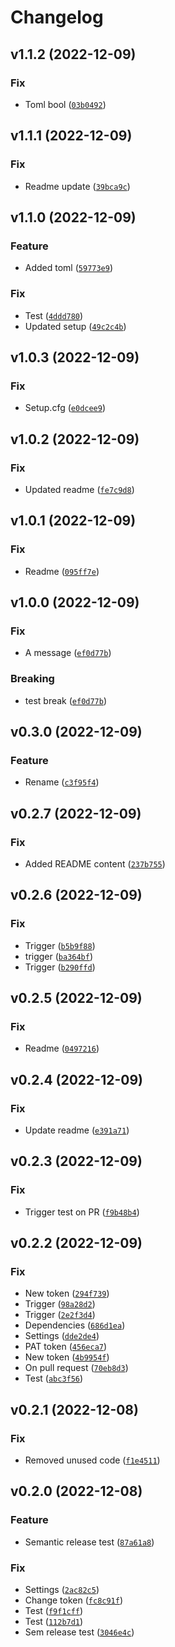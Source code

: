# Changelog

<!--next-version-placeholder-->

## v1.1.2 (2022-12-09)
### Fix
* Toml bool ([`03b0492`](https://github.com/jonathanvanleeuwen/lib_template/commit/03b0492878fbecc74a0cf3cb036f15f74efa0694))

## v1.1.1 (2022-12-09)
### Fix
* Readme update ([`39bca9c`](https://github.com/jonathanvanleeuwen/lib_template/commit/39bca9c33f017c08d30abcf6fb1a29e37dc6708f))

## v1.1.0 (2022-12-09)
### Feature
* Added toml ([`59773e9`](https://github.com/jonathanvanleeuwen/lib_template/commit/59773e946f45423ad3f38c0fb35616a5afa7d49a))

### Fix
* Test ([`4ddd780`](https://github.com/jonathanvanleeuwen/lib_template/commit/4ddd780a336b3a7395ec395cee94468c3067bea9))
* Updated setup ([`49c2c4b`](https://github.com/jonathanvanleeuwen/lib_template/commit/49c2c4b65bd994fcdc41501cfeb89175ada46df2))

## v1.0.3 (2022-12-09)
### Fix
* Setup.cfg ([`e0dcee9`](https://github.com/jonathanvanleeuwen/lib_template/commit/e0dcee9bab8e5507d473d315ea16a24fd23ea2bd))

## v1.0.2 (2022-12-09)
### Fix
* Updated readme ([`fe7c9d8`](https://github.com/jonathanvanleeuwen/lib_template/commit/fe7c9d8bbb0a8a08f73055e73aa174d0915b85aa))

## v1.0.1 (2022-12-09)
### Fix
* Readme ([`095ff7e`](https://github.com/jonathanvanleeuwen/actions_test/commit/095ff7e1ae9ee3a914a2d1e611f77ded95b40440))

## v1.0.0 (2022-12-09)
### Fix
* A message ([`ef0d77b`](https://github.com/jonathanvanleeuwen/actions_test/commit/ef0d77b0cba7e68835b3e7b3143a344fe3303df8))

### Breaking
* test break  ([`ef0d77b`](https://github.com/jonathanvanleeuwen/actions_test/commit/ef0d77b0cba7e68835b3e7b3143a344fe3303df8))

## v0.3.0 (2022-12-09)
### Feature
* Rename ([`c3f95f4`](https://github.com/jonathanvanleeuwen/actions_test/commit/c3f95f497299ba0afffd058f26c07309a71d6978))

## v0.2.7 (2022-12-09)
### Fix
* Added README content ([`237b755`](https://github.com/jonathanvanleeuwen/actions_test/commit/237b75506c2a410c4d191bf16a702b878ea41157))

## v0.2.6 (2022-12-09)
### Fix
* Trigger ([`b5b9f88`](https://github.com/jonathanvanleeuwen/actions_test/commit/b5b9f88cfff71555244bbccd6ec7617d7d5544bf))
*  trigger ([`ba364bf`](https://github.com/jonathanvanleeuwen/actions_test/commit/ba364bfd775627229c13514654a150bf67990f6e))
* Trigger ([`b290ffd`](https://github.com/jonathanvanleeuwen/actions_test/commit/b290ffd061939052e62113ad8e62415cfdb15702))

## v0.2.5 (2022-12-09)
### Fix
* Readme ([`0497216`](https://github.com/jonathanvanleeuwen/actions_test/commit/0497216374463448ffa15adfac6be7270a9eaaef))

## v0.2.4 (2022-12-09)
### Fix
* Update readme ([`e391a71`](https://github.com/jonathanvanleeuwen/actions_test/commit/e391a718554c1d4a2722488a9a0b1e2bdc22a8f3))

## v0.2.3 (2022-12-09)
### Fix
* Trigger test on PR ([`f9b48b4`](https://github.com/jonathanvanleeuwen/actions_test/commit/f9b48b4a9e0e65bde14437d33944bef678990881))

## v0.2.2 (2022-12-09)
### Fix
* New token ([`294f739`](https://github.com/jonathanvanleeuwen/actions_test/commit/294f739375e990a516b763e9a1bb7599fae9d4de))
* Trigger ([`98a28d2`](https://github.com/jonathanvanleeuwen/actions_test/commit/98a28d275b0e4533e449c16045e036016bc069cf))
* Trigger ([`2e2f3d4`](https://github.com/jonathanvanleeuwen/actions_test/commit/2e2f3d4c2244b8d7012f79f33d76356fb3649ec6))
* Dependencies ([`686d1ea`](https://github.com/jonathanvanleeuwen/actions_test/commit/686d1ea423dc0871a6575dccab2d7799750be9c9))
* Settings ([`dde2de4`](https://github.com/jonathanvanleeuwen/actions_test/commit/dde2de4be11812c7060393431f2b2a9f48a8006e))
* PAT token ([`456eca7`](https://github.com/jonathanvanleeuwen/actions_test/commit/456eca7f82f06f18f3b5bef98dfc23416f660c51))
* New token ([`4b9954f`](https://github.com/jonathanvanleeuwen/actions_test/commit/4b9954fa91ed17dfb2c7efe416a068bb6c6f548f))
* On pull request ([`70eb8d3`](https://github.com/jonathanvanleeuwen/actions_test/commit/70eb8d393a0ec9f5c6da5efbacfb946b57ec30b9))
* Test ([`abc3f56`](https://github.com/jonathanvanleeuwen/actions_test/commit/abc3f56a4ad9b29856f480efcab6468ac4f71227))

## v0.2.1 (2022-12-08)
### Fix
* Removed unused code ([`f1e4511`](https://github.com/jonathanvanleeuwen/actions_test/commit/f1e4511e3f1cdf976765437d8b7009fc2f849d09))

## v0.2.0 (2022-12-08)
### Feature
* Semantic release test ([`87a61a8`](https://github.com/jonathanvanleeuwen/actions_test/commit/87a61a84d244cf697c2dd78e95ad72a6a32ba1d0))

### Fix
* Settings ([`2ac82c5`](https://github.com/jonathanvanleeuwen/actions_test/commit/2ac82c5e326d82dc42caf14c7d1cd38b38d4073c))
* Change token ([`fc8c91f`](https://github.com/jonathanvanleeuwen/actions_test/commit/fc8c91ff11af83ee25204dab6dae018b203a809d))
* Test ([`f9f1cff`](https://github.com/jonathanvanleeuwen/actions_test/commit/f9f1cff97f8c3a25fea9140f312ee827114bf97a))
* Test ([`112b7d1`](https://github.com/jonathanvanleeuwen/actions_test/commit/112b7d17e60c47e67e30787074d3072bf9375cca))
* Sem release test ([`3046e4c`](https://github.com/jonathanvanleeuwen/actions_test/commit/3046e4c81896f70ab23cf08c55f20364e6ae68ea))
